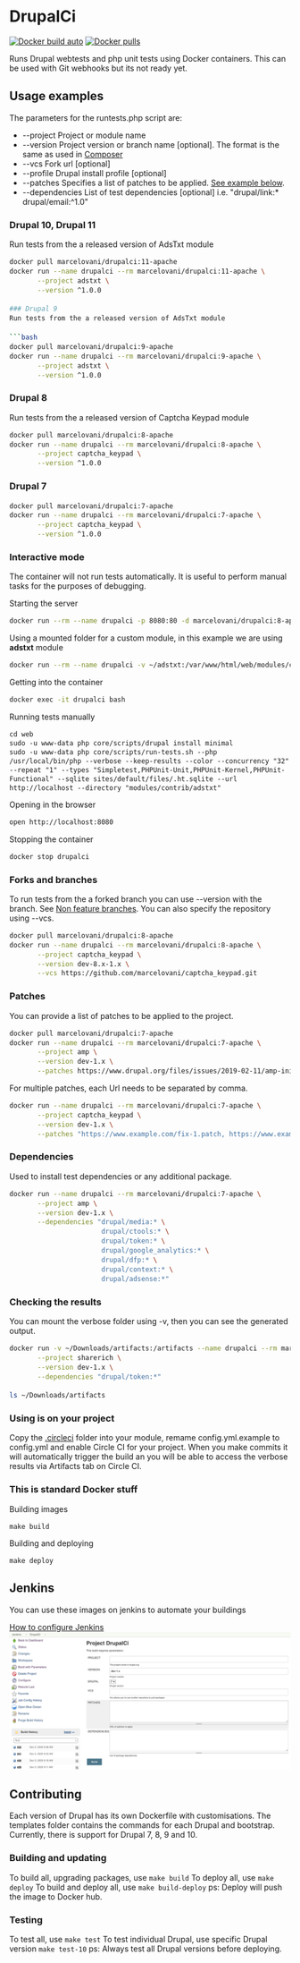 # DrupalCi

[![Docker build auto](https://img.shields.io/docker/automated/marcelovani/drupalci.svg)](https://hub.docker.com/r/marcelovani/drupalci)
[![Docker pulls](https://img.shields.io/docker/pulls/marcelovani/drupalci.svg)](https://hub.docker.com/r/marcelovani/drupalci)

Runs Drupal webtests and php unit tests using Docker containers.
This can be used with Git webhooks but its not ready yet.

## Usage examples
The parameters for the runtests.php script are:
* --project      Project or module name
* --version      Project version or branch name [optional]. The format is the same as used in [Composer](https://getcomposer.org/doc/04-schema.md#version)
* --vcs          Fork url [optional]
* --profile      Drupal install profile [optional]
* --patches      Specifies a list of patches to be applied. [See example below](#Patches).
* --dependencies List of test dependencies [optional] i.e. "drupal/link:* drupal/email:^1.0"

### Drupal 10, Drupal 11
Run tests from the a released version of AdsTxt module

```bash
docker pull marcelovani/drupalci:11-apache
docker run --name drupalci --rm marcelovani/drupalci:11-apache \
       --project adstxt \
       --version ^1.0.0

### Drupal 9
Run tests from the a released version of AdsTxt module

```bash
docker pull marcelovani/drupalci:9-apache
docker run --name drupalci --rm marcelovani/drupalci:9-apache \
       --project adstxt \
       --version ^1.0.0
```

### Drupal 8
Run tests from the a released version of Captcha Keypad module

```bash
docker pull marcelovani/drupalci:8-apache
docker run --name drupalci --rm marcelovani/drupalci:8-apache \
       --project captcha_keypad \
       --version ^1.0.0
```

### Drupal 7

```bash
docker pull marcelovani/drupalci:7-apache
docker run --name drupalci --rm marcelovani/drupalci:7-apache \
       --project captcha_keypad \
       --version ^1.0.0
```

### Interactive mode
The container will not run tests automatically.
It is useful to perform manual tasks for the purposes of debugging.

Starting the server
```bash
docker run --rm --name drupalci -p 8080:80 -d marcelovani/drupalci:8-apache-interactive
```

Using a mounted folder for a custom module, in this example we are using **adstxt** module
```bash
docker run --rm --name drupalci -v ~/adstxt:/var/www/html/web/modules/contrib/adstxt -p 8080:80 -d marcelovani/drupalci:9-apache-interactive
``` 

Getting into the container
```bash
docker exec -it drupalci bash
```

Running tests manually
```
cd web
sudo -u www-data php core/scripts/drupal install minimal
sudo -u www-data php core/scripts/run-tests.sh --php /usr/local/bin/php --verbose --keep-results --color --concurrency "32" --repeat "1" --types "Simpletest,PHPUnit-Unit,PHPUnit-Kernel,PHPUnit-Functional" --sqlite sites/default/files/.ht.sqlite --url http://localhost --directory "modules/contrib/adstxt"
```

Opening in the browser
```bash
open http://localhost:8080
```

Stopping the container
```bash
docker stop drupalci
```

### Forks and branches
To run tests from the a forked branch you can use --version with the branch.
See [Non feature branches](https://getcomposer.org/doc/04-schema.md#non-feature-branches).
You can also specify the repository using --vcs.

```bash
docker pull marcelovani/drupalci:8-apache
docker run --name drupalci --rm marcelovani/drupalci:8-apache \
       --project captcha_keypad \
       --version dev-8.x-1.x \
       --vcs https://github.com/marcelovani/captcha_keypad.git
```

### Patches
You can provide a list of patches to be applied to the project.

```bash
docker pull marcelovani/drupalci:7-apache
docker run --name drupalci --rm marcelovani/drupalci:7-apache \
       --project amp \
       --version dev-1.x \
       --patches https://www.drupal.org/files/issues/2019-02-11/amp-initial-page-load-3031306-18.patch
```
 
For multiple patches, each Url needs to be separated by comma.

```bash
docker run --name drupalci --rm marcelovani/drupalci:7-apache \
       --project captcha_keypad \
       --version dev-1.x \
       --patches "https://www.example.com/fix-1.patch, https://www.example.com/fix-2.patch"
```

### Dependencies
Used to install test dependencies or any additional package.

```bash
docker run --name drupalci --rm marcelovani/drupalci:7-apache \
       --project amp \
       --version dev-1.x \
       --dependencies "drupal/media:* \
                       drupal/ctools:* \
                       drupal/token:* \
                       drupal/google_analytics:* \
                       drupal/dfp:* \
                       drupal/context:* \
                       drupal/adsense:*"
```

### Checking the results
You can mount the verbose folder using -v, then you can see the generated output.

```bash
docker run -v ~/Downloads/artifacts:/artifacts --name drupalci --rm marcelovani/drupalci:8-apache \
       --project sharerich \
       --version dev-1.x \
       --dependencies "drupal/token:*"

ls ~/Downloads/artifacts
```

### Using is on your project

Copy the [.circleci](https://github.com/marcelovani/drupalci/blob/master/8/apache/.circleci) folder into your module, remame config.yml.example to config.yml and enable Circle CI for your project. When you make commits it will automatically trigger the build an you will be able to access the verbose results via Artifacts tab on Circle CI.


### This is standard Docker stuff

Building images

```
make build
```

Building and deploying

```
make deploy
```

## Jenkins
You can use these images on jenkins to automate your buildings

[How to configure Jenkins](https://github.com/marcelovani/drupalci/blob/master/Jenkins "How to configure Jenkins")
[![See how to configure Jenkins](https://github.com/marcelovani/drupalci/blob/master/Jenkins/images/0-jenkins_job.jpg)](https://github.com/marcelovani/drupalci/blob/master/Jenkins)

## Contributing
Each version of Drupal has its own Dockerfile with customisations.
The templates folder contains the commands for each Drupal and bootstrap.
Currently, there is support for Drupal 7, 8, 9 and 10.

### Building and updating
To build all, upgrading packages, use `make build`
To deploy all, use `make deploy`
To build and deploy all, use `make build-deploy`
ps: Deploy will push the image to Docker hub.

### Testing
To test all, use `make test`
To test individual Drupal, use specific Drupal version `make test-10`
ps: Always test all Drupal versions before deploying.
